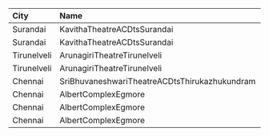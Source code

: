 | City        | Name                                          |  Time | Type            | Price | Capacity | Booked |
| :---------- | :-------------------------------------------- | ----: | :-------------- | ----: | -------: | -----: |
| Surandai    | KavithaTheatreACDtsSurandai                   | 11:15 | BoxAc           |   80₹ |       22 |      0 |
| Surandai    | KavithaTheatreACDtsSurandai                   | 11:15 | FirstClassNonAc |   60₹ |      114 |      0 |
| Tirunelveli | ArunagiriTheatreTirunelveli                   | 11:30 | ACBoxA          |  130₹ |       35 |      0 |
| Tirunelveli | ArunagiriTheatreTirunelveli                   | 11:30 | FirstClassNonAC |  100₹ |      534 |      0 |
| Chennai     | SriBhuvaneshwariTheatreACDtsThirukazhukundram | 14:30 | FirstClass      |  100₹ |      418 |     20 |
| Chennai     | AlbertComplexEgmore                           | 15:00 | FirstClass      |   95₹ |      158 |     90 |
| Chennai     | AlbertComplexEgmore                           | 15:00 | SecondClass     |   75₹ |       84 |     49 |
| Chennai     | AlbertComplexEgmore                           | 15:00 | ThirdClass      |   50₹ |       28 |     14 |